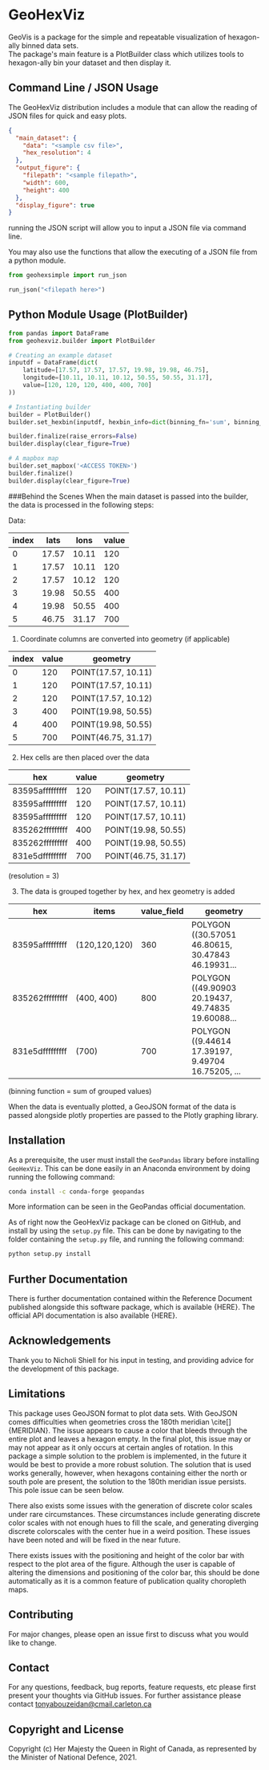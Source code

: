 # GeoHexViz

GeoVis is a package for the simple and repeatable visualization of hexagon-ally binned data sets.\
The package's main feature is a PlotBuilder class which utilizes tools to hexagon-ally bin your dataset and then display it.

## Command Line / JSON Usage
The GeoHexViz distribution includes a module that can allow the reading of JSON files
for quick and easy plots.

```json
{
  "main_dataset": {
    "data": "<sample csv file>",
    "hex_resolution": 4
  },
  "output_figure": {
    "filepath": "<sample filepath>",
    "width": 600,
    "height": 400
  },
  "display_figure": true
}
```
running the JSON script will allow you to input a JSON file via command line.

You may also use the functions that allow the executing of a JSON file from a python module.

```python
from geohexsimple import run_json

run_json("<filepath here>")
```

## Python Module Usage (PlotBuilder)

```python
from pandas import DataFrame
from geohexviz.builder import PlotBuilder

# Creating an example dataset
inputdf = DataFrame(dict(
    latitude=[17.57, 17.57, 17.57, 19.98, 19.98, 46.75],
    longitude=[10.11, 10.11, 10.12, 50.55, 50.55, 31.17],
    value=[120, 120, 120, 400, 400, 700]
))

# Instantiating builder
builder = PlotBuilder()
builder.set_hexbin(inputdf, hexbin_info=dict(binning_fn='sum', binning_field='value'))

builder.finalize(raise_errors=False)
builder.display(clear_figure=True)

# A mapbox map
builder.set_mapbox('<ACCESS TOKEN>')
builder.finalize()
builder.display(clear_figure=True)
```

###Behind the Scenes
When the main dataset is passed into the builder, the data is processed in the following steps:

Data:

| index |  lats |  lons | value |
|-------|-------|-------|-------|
|   0   | 17.57 | 10.11 |  120  |
|   1   | 17.57 | 10.11 |  120  |
|   2   | 17.57 | 10.12 |  120  |
|   3   | 19.98 | 50.55 |  400  |
|   4   | 19.98 | 50.55 |  400  |
|   5   | 46.75 | 31.17 |  700  |

1) Coordinate columns are converted into geometry (if applicable)

| index | value |       geometry      |
|-------|-------|---------------------|
|   0   |  120  | POINT(17.57, 10.11) |
|   1   |  120  | POINT(17.57, 10.11) |
|   2   |  120  | POINT(17.57, 10.12) |
|   3   |  400  | POINT(19.98, 50.55) |
|   4   |  400  | POINT(19.98, 50.55) |
|   5   |  700  | POINT(46.75, 31.17) |

2) Hex cells are then placed over the data

|       hex       | value |       geometry      |
|-----------------|-------|---------------------|
| 83595afffffffff |  120  | POINT(17.57, 10.11) |
| 83595afffffffff |  120  | POINT(17.57, 10.11) |
| 83595afffffffff |  120  | POINT(17.57, 10.11) |
| 835262fffffffff |  400  | POINT(19.98, 50.55) |
| 835262fffffffff |  400  | POINT(19.98, 50.55) |
| 831e5dfffffffff |  700  | POINT(46.75, 31.17) |
(resolution = 3)

3) The data is grouped together by hex, and hex geometry is added

|       hex       |     items     | value_field |                      geometry                     |
|-----------------|---------------|-------------|---------------------------------------------------|
| 83595afffffffff | (120,120,120) |     360     | POLYGON ((30.57051 46.80615, 30.47843 46.19931... |
| 835262fffffffff |   (400, 400)  |     800     | POLYGON ((49.90903 20.19437, 49.74835 19.60088... |
| 831e5dfffffffff |     (700)     |     700     | POLYGON ((9.44614 17.39197, 9.49704 16.75205, ... |
(binning function = sum of grouped values)

When the data is eventually plotted, a GeoJSON format of the data is passed
alongside plotly properties are passed to the Plotly graphing library.

## Installation
As a prerequisite, the user must install the ``GeoPandas`` library before
installing ``GeoHexViz``.
This can be done easily in an Anaconda environment by doing running the
following command:

```bash
conda install -c conda-forge geopandas
```

More information can be seen in the GeoPandas official documentation.


As of right now the GeoHexViz package can be cloned on GitHub, and
install by using the ``setup.py`` file.
This can be done by navigating to the folder containing the ``setup.py`` file,
and running the following command:

```bash
python setup.py install
```

## Further Documentation
There is further documentation contained within the Reference Document published
alongside this software package, which is available {HERE}. The official API
documentation is also available {HERE}.

## Acknowledgements
Thank you to Nicholi Shiell for his input in testing, and providing advice for
the development of this package.

## Limitations
This package uses GeoJSON format to plot data sets. With GeoJSON comes
difficulties when geometries cross the 180th meridian \cite[]{MERIDIAN}.
The issue appears to cause a color that bleeds through the entire plot
and leaves a hexagon empty. In the final plot, this issue may or may not appear as
it only occurs at certain angles of rotation. In this package a simple
solution to the problem is implemented, in the future it would be best
to provide a more robust solution. The solution that is used works generally,
however, when hexagons containing either the north or south pole are present,
the solution to the 180th meridian issue persists. 
This pole issue can be seen below.



There also exists some issues with the generation of discrete color scales
under rare circumstances. These circumstances include generating discrete
color scales with not enough hues to fill the scale, and generating diverging discrete
colorscales with the center hue in a weird position. These issues have been
noted and will be fixed in the near future. 

There exists issues with the positioning and height of the color bar
with respect to the plot area of the figure. Although the user is capable of altering
the dimensions and positioning of the color bar, this should be done automatically
as it is a common feature of publication quality choropleth maps.

## Contributing
For major changes, please open an issue first to discuss what you would like to change.

## Contact
For any questions, feedback, bug reports, feature requests, etc please first
present your thoughts via GitHub issues. For further assistance please
contact tonyabouzeidan@cmail.carleton.ca

## Copyright and License
Copyright (c) Her Majesty the Queen in Right of Canada, as represented by
the Minister of National Defence, 2021.